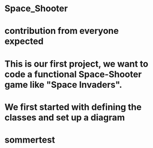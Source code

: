 # Space_Shooter
# contribution from everyone expected
# This is our first project, we want to code a functional Space-Shooter game like "Space Invaders". 
# We first started with defining the classes and set up a diagram
# sommertest

